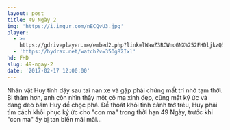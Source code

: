 ```yaml
---
layout: post
title: 49 Ngày 2
img: 'https://i.imgur.com/nECQvU3.jpg'
player:
  - >-
    https://gdriveplayer.me/embed2.php?link=lWawZ3RCWnoGNX%252FHDljkzQ387mZ3%252B%252Fk6Ffx5v%252Bn3FEtrs8CCBiK5qZsAEXyiWD6PmQ3lRJQ5Qe4igK4ZInKVGxtoKTCxKPFRdCVKkG3Y8%252BJ6s0uxhRYWmjLI7p3SoQTaVigROa%252BiTs1WTdhDSiwG7VJhOHxMGOyM5rTI9tup%252Be8frkHQYjJyVRMR4%252FI4kOMUJD0vVpWMjPoRk3hoMUmBkz
  - 'https://hydrax.net/watch?v=35Og82Ixl'
hd: FHD
slug: 49-ngay-2
date: '2017-02-17 12:00:00'
---
```


Nhân vật Huy tỉnh dậy sau tai nạn xe và gặp phải chứng mất trí nhớ tạm thời. Bi thảm hơn, anh còn nhìn thấy một cô ma xinh đẹp, cũng mất ký ức và đang đeo bám Huy để chọc phá. Để thoát khỏi tình cảnh trớ trêu, Huy phải tìm cách khôi phục ký ức cho "con ma" trong thời hạn 49 Ngày, trước khi "con ma" ấy bị tan biến mãi mãi...
